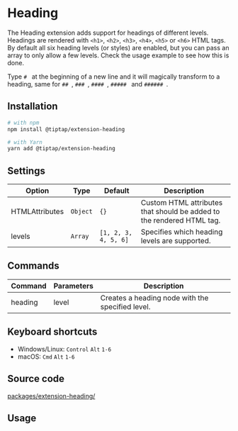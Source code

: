 # Heading
The Heading extension adds support for headings of different levels. Headings are rendered with `<h1>`, `<h2>`, `<h3>`, `<h4>`, `<h5>` or `<h6>` HTML tags. By default all six heading levels (or styles) are enabled, but you can pass an array to only allow a few levels. Check the usage example to see how this is done.

Type <code>#&nbsp;</code> at the beginning of a new line and it will magically transform to a heading, same for <code>##&nbsp;</code>, <code>###&nbsp;</code>, <code>####&nbsp;</code>, <code>#####&nbsp;</code> and <code>######&nbsp;</code>.

## Installation
```bash
# with npm
npm install @tiptap/extension-heading

# with Yarn
yarn add @tiptap/extension-heading
```

## Settings
| Option         | Type     | Default              | Description                                                           |
| -------------- | -------- | -------------------- | --------------------------------------------------------------------- |
| HTMLAttributes | `Object` | `{}`                 | Custom HTML attributes that should be added to the rendered HTML tag. |
| levels         | `Array`  | `[1, 2, 3, 4, 5, 6]` | Specifies which heading levels are supported.                         |

## Commands
| Command | Parameters | Description                                      |
| ------- | ---------- | ------------------------------------------------ |
| heading | level      | Creates a heading node with the specified level. |

## Keyboard shortcuts
* Windows/Linux: `Control`&nbsp;`Alt`&nbsp;`1-6`
* macOS: `Cmd`&nbsp;`Alt`&nbsp;`1-6`

## Source code
[packages/extension-heading/](https://github.com/ueberdosis/tiptap-next/blob/main/packages/extension-heading/)

## Usage
<demo name="Nodes/Heading" highlight="3-11,23,42-44" />
